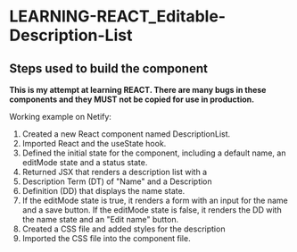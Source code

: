 # LEARNING-REACT_Editable-Description-List
## Steps used to build the component

**This is my attempt at learning REACT. There are many bugs in these components and they MUST not be copied for use in production.**

Working example on Netify:

1. Created a new React component named DescriptionList.
2. Imported React and the useState hook.
3. Defined the initial state for the component, including a default name, an editMode state and a status state.
4. Returned JSX that renders a description list with a 
5. Description Term (DT) of "Name" and a Description 
6. Definition (DD) that displays the name state.
7.  If the editMode state is true, it renders a form with an input for the name and a save button. If the editMode state is false, it renders the DD with the name state and an "Edit name" button.
8. Created a CSS file and added styles for the description 
9. Imported the CSS file into the component file.
